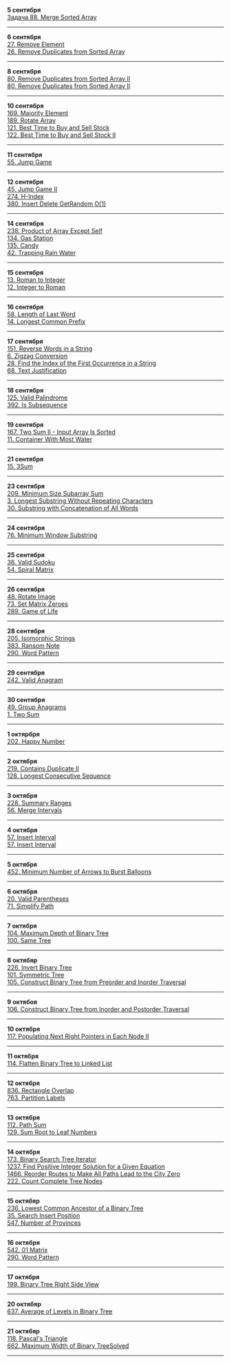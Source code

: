 __5 сентября__  
[Задача 88. Merge Sorted Array](https://leetcode.com/problems/merge-sorted-array/solutions/7159649/m2dyt-by-m2dyt-zd9o)  

---

__6 сентября__  
[27. Remove Element](https://leetcode.com/problems/remove-element/solutions/7160019/m2dyt-by-m2dyt-uyce)  
[26. Remove Duplicates from Sorted Array](https://leetcode.com/problems/remove-duplicates-from-sorted-array/solutions/7160041/m2dyt-by-m2dyt-4upc)  

---
 __8 сентября__  
 [80. Remove Duplicates from Sorted Array II](https://leetcode.com/problems/remove-duplicates-from-sorted-array-ii/solutions/7166939/m2dyt-by-m2dyt-vprg)  
 [80. Remove Duplicates from Sorted Array II](https://leetcode.com/problems/remove-duplicates-from-sorted-array-ii/solutions/7170157/m2dyt-by-m2dyt-pl7b)  

 
 ---

__10 сентября__  
[169. Majority Element](https://leetcode.com/problems/majority-element/solutions/7176337/m2dyt-by-m2dyt-rq1t)  
[189. Rotate Array](https://leetcode.com/problems/rotate-array/solutions/7176491/m2dyt-by-m2dyt-db08)  
[121. Best Time to Buy and Sell Stock](https://leetcode.com/problems/best-time-to-buy-and-sell-stock/solutions/7176637/m2dyt-by-m2dyt-qyo3)  
[122. Best Time to Buy and Sell Stock II](https://leetcode.com/problems/best-time-to-buy-and-sell-stock/solutions/7176666/m2dyt-by-m2dyt-t4xc)  

---

__11 сентября__  
[55. Jump Game](https://leetcode.com/problems/jump-game/solutions/7178075/m2dyt-by-m2dyt-mmi3)  

---

__12 сентября__  
[45. Jump Game II](https://leetcode.com/problems/jump-game-ii/solutions/7183299/m2dyt-by-m2dyt-5le4)  
[274. H-Index](https://leetcode.com/problems/h-index/solutions/7183296/m2dyt-by-m2dyt-qt8j)  
[380. Insert Delete GetRandom O(1)](https://leetcode.com/problems/insert-delete-getrandom-o1/solutions/7183698/m2yt-by-m2dyt-7550)  

---

__14 сентября__    
[238. Product of Array Except Self](https://leetcode.com/problems/product-of-array-except-self/solutions/7188983/m2dyt-by-m2dyt-fiqr)  
[134. Gas Station](https://leetcode.com/problems/gas-station/solutions/7189074/m2dyt-by-m2dyt-98kb)  
[135. Candy](https://leetcode.com/problems/candy/solutions/7189399/m2dyt-by-m2dyt-ww88)  
[42. Trapping Rain Water](https://leetcode.com/problems/trapping-rain-water/solutions/7190183/m2dyt-by-m2dyt-7t24)  

---

__15 сентября__  
[13. Roman to Integer](https://leetcode.com/problems/roman-to-integer/solutions/7192442/m2dyt-by-m2dyt-269x)  
[12. Integer to Roman](https://leetcode.com/problems/integer-to-roman/solutions/7192697/m2dyt-by-m2dyt-qmgr)  

---  

__16 сентября__  
[58. Length of Last Word](https://leetcode.com/problems/length-of-last-word/solutions/7196327/m2dyt-by-m2dyt-vzjq)  
[14. Longest Common Prefix](https://leetcode.com/problems/longest-common-prefix/solutions/7196430/m2dyt-by-m2dyt-efa7)  

---

__17 сентября__  
[151. Reverse Words in a String](https://leetcode.com/problems/reverse-words-in-a-string/solutions/7199254/m2dyt-by-m2dyt-hnfv)  
[6. Zigzag Conversion](https://leetcode.com/problems/zigzag-conversion/solutions/7199300/m2dyt-by-m2dyt-x7pz)  
[28. Find the Index of the First Occurrence in a String](https://leetcode.com/problems/find-the-index-of-the-first-occurrence-in-a-string/solutions/7199403/m2dyt-by-m2dyt-l3hf)  
[68. Text Justification](https://leetcode.com/problems/text-justification/solutions/7199599/m2dyt-by-m2dyt-t818)  

---

__18 сентября__  
[125. Valid Palindrome](https://leetcode.com/problems/valid-palindrome/solutions/7203757/m2dyt-by-m2dyt-aurw)  
[392. Is Subsequence](https://leetcode.com/problems/is-subsequence/solutions/7203764/m2dyt-by-m2dyt-70el)  

---

__19 сентября__  
[167. Two Sum II - Input Array Is Sorted](https://leetcode.com/problems/two-sum-ii-input-array-is-sorted/solutions/7206294/m2dyt-by-m2dyt-3rpm)  
[11. Container With Most Water](https://leetcode.com/problems/container-with-most-water/solutions/7206473/m2dyt-by-m2dyt-md43)  

---

__21 сентября__  
[15. 3Sum](https://leetcode.com/problems/3sum/solutions/7211976/m2dyt-by-m2dyt-e83b)  

---

__23 сентября__  
[209. Minimum Size Subarray Sum](https://leetcode.com/problems/minimum-size-subarray-sum/solutions/7217564/m2dyt-by-m2dyt-zor4)  
[3. Longest Substring Without Repeating Characters](https://leetcode.com/problems/longest-substring-without-repeating-characters/solutions/7217628/m2dyt-by-m2dyt-dkv2)  
[30. Substring with Concatenation of All Words](https://leetcode.com/problems/substring-with-concatenation-of-all-words/solutions/7217783/m2dyt-by-m2dyt-4fbf)  

---

__24 сентября__  
[76. Minimum Window Substring](https://leetcode.com/problems/minimum-window-substring/solutions/7221235/m2dyt-by-m2dyt-9st2)

---

__25 сентября__  
[36. Valid Sudoku](https://leetcode.com/problems/valid-sudoku/solutions/7221303/m2dyt-by-m2dyt-52l5)  
[54. Spiral Matrix](https://leetcode.com/problems/spiral-matrix/solutions/7224028/m2dyt-by-m2dyt-400m)  

---

__26 сентября__  
[48. Rotate Image](https://leetcode.com/problems/rotate-image/solutions/7225391/m2dyt-by-m2dyt-44mt)  
[73. Set Matrix Zeroes](https://leetcode.com/problems/set-matrix-zeroes/solutions/7225532/m2dyt-by-m2dyt-qcud)  
[289. Game of Life](https://leetcode.com/problems/game-of-life/solutions/7225681/m2dyt-by-m2dyt-tk2m)  

---
__28 сентября__  
[205. Isomorphic Strings](https://leetcode.com/problems/isomorphic-strings/solutions/7229418/m2dyt-by-m2dyt-hki0)  
[383. Ransom Note](https://leetcode.com/problems/ransom-note/solutions/7229423/m2dyt-by-m2dyt-xce0)  
[290. Word Pattern](https://leetcode.com/problems/word-pattern/solutions/7229460/m2dyt-by-m2dyt-l5c6)  

---

__29 сентября__  
[242. Valid Anagram](https://leetcode.com/problems/valid-anagram/solutions/7234371/m2dyt-by-m2dyt-23nq)  

---

__30 сентября__  
[49. Group Anagrams](https://leetcode.com/problems/group-anagrams/solutions/7236376/m2dyt-by-m2dyt-a5ld)  
[1. Two Sum](https://leetcode.com/problems/two-sum/solutions/7237498/m2dyt-by-m2dyt-gd6q)  

---

__1 октярбря__  
[202. Happy Number](https://leetcode.com/problems/happy-number/solutions/7240327/m2dyt-by-m2dyt-gms0)  

---

__2 октября__  
[219. Contains Duplicate II](https://leetcode.com/problems/contains-duplicate-ii/solutions/7241777/m2dyt-by-m2dyt-5uvh)  
[128. Longest Consecutive Sequence](https://leetcode.com/problems/longest-consecutive-sequence/solutions/7243423/m2dyt-by-m2dyt-021h)  

---

__3 октября__  
[228. Summary Ranges](https://leetcode.com/problems/summary-ranges/solutions/7246127/m2dyt-by-m2dyt-k000)  
[56. Merge Intervals](https://leetcode.com/problems/merge-intervals/solutions/7246241/m2dyt-by-m2dyt-1v71)  

---
 __4 октября__  
 [57. Insert Interval](https://leetcode.com/problems/insert-interval/solutions/7249122/m2dyt-by-m2dyt-dpdc)  
 [57. Insert Interval](https://leetcode.com/problems/insert-interval/solutions/7249155/m2dyt-by-m2dyt-su5s)  

 ---
 __5 октября__  
 [452. Minimum Number of Arrows to Burst Balloons](https://leetcode.com/problems/minimum-number-of-arrows-to-burst-balloons/solutions/7251504/m2dyt-by-m2dyt-k4vh)  

 ---
 __6 октября__  
[20. Valid Parentheses](https://leetcode.com/problems/valid-parentheses/solutions/7254446/m2dyt-by-m2dyt-izl2)  
[71. Simplify Path](https://leetcode.com/problems/simplify-path/solutions/7254579/m2dyt-by-m2dyt-52zs)   

 ---
__7 октября__  
[104. Maximum Depth of Binary Tree](https://leetcode.com/problems/maximum-depth-of-binary-tree/solutions/7257321/m2dyt-by-m2dyt-xxr7)  
[100. Same Tree](https://leetcode.com/problems/same-tree/solutions/7257357/m2dyt-by-m2dyt-y110)  

---
__8 октябяр__  
[226. Invert Binary Tree](https://leetcode.com/problems/invert-binary-tree/solutions/7257380/m2dyt-by-m2dyt-zpbs)  
[101. Symmetric Tree](https://leetcode.com/problems/symmetric-tree/solutions/7258728/m2dyt-by-m2dyt-7ol9)   
[105. Construct Binary Tree from Preorder and Inorder Traversal](https://leetcode.com/problems/construct-binary-tree-from-preorder-and-inorder-traversal/solutions/7258965/m2dyt-by-m2dyt-ondq)  

---
__9 октябоя__  
[106. Construct Binary Tree from Inorder and Postorder Traversal](https://leetcode.com/problems/construct-binary-tree-from-inorder-and-postorder-traversal/solutions/7262724/m2dyt-by-m2dyt-mn5t)  

---
__10 октября__  
[117. Populating Next Right Pointers in Each Node II](https://leetcode.com/problems/populating-next-right-pointers-in-each-node-ii/solutions/7264787/m2dyt-by-m2dyt-dpeb)  

---
__11 октября__  
[114. Flatten Binary Tree to Linked List](https://leetcode.com/problems/flatten-binary-tree-to-linked-list/solutions/7267841/m2dyt-by-m2dyt-8sjm)  

---

__12 октября__  
[836. Rectangle Overlap](https://leetcode.com/problems/rectangle-overlap/solutions/7270257/m2dyt-by-m2dyt-jgqv)  
[763. Partition Labels](https://leetcode.com/problems/partition-labels/solutions/7270263/m2dyt-by-m2dyt-0voq)  

---
__13 октября__  
[112. Path Sum](https://leetcode.com/problems/populating-next-right-pointers-in-each-node-ii/solutions/7264787/m2dyt-by-m2dyt-dpeb)  
[129. Sum Root to Leaf Numbers](https://leetcode.com/problems/sum-root-to-leaf-numbers/solutions/7271570/m2dyt-by-m2dyt-nb71)  

---
__14 октября__  
[173. Binary Search Tree Iterator](https://leetcode.com/problems/binary-search-tree-iterator/solutions/7274210/m2dyt-by-m2dyt-boh6)  
[1237. Find Positive Integer Solution for a Given Equation](https://leetcode.com/problems/find-positive-integer-solution-for-a-given-equation/solutions/7275425/m2dyt-by-m2dyt-j909)  
[1466. Reorder Routes to Make All Paths Lead to the City Zero](https://leetcode.com/problems/reorder-routes-to-make-all-paths-lead-to-the-city-zero/submissions/1801650448)  
[222. Count Complete Tree Nodes](https://leetcode.com/problems/count-complete-tree-nodes/solutions/7275539/m2dyt-by-m2dyt-6l0n)

---
__15 октябяр__  
[236. Lowest Common Ancestor of a Binary Tree](https://leetcode.com/problems/lowest-common-ancestor-of-a-binary-tree/solutions/7277012/m2dyt-by-m2dyt-9kza)  
[35. Search Insert Position](https://leetcode.com/problems/search-insert-position/solutions/7277206/m2dyt-by-m2dyt-qdc9)   
[547. Number of Provinces](https://leetcode.com/problems/number-of-provinces/solutions/7277208/m2dyt-by-m2dyt-b0p0)  

---
__16 октября__  
[542. 01 Matrix](https://leetcode.com/problems/01-matrix/solutions/7280702/m2dyt-by-m2dyt-30o7)  
[290. Word Pattern](https://leetcode.com/problems/word-pattern/solutions/7280706/m2dyt-by-m2dyt-2h55)  

---
__17 октября__  
[199. Binary Tree Right Side View](https://leetcode.com/problems/binary-tree-right-side-view/solutions/7281994/m2dyt-by-m2dyt-6mi9)  

---
__20 октябяр__  
[637. Average of Levels in Binary Tree](https://leetcode.com/problems/average-of-levels-in-binary-tree/solutions/7289248/m2dyt-by-m2dyt-3lt1)  

---
__21 октябяр__  
[118. Pascal's Triangle](https://leetcode.com/problems/pascals-triangle/solutions/7290888/m2dyt-by-m2dyt-ieia)  
[662. Maximum Width of Binary TreeSolved](https://leetcode.com/problems/maximum-width-of-binary-tree/solutions/7290890/m2dyt-by-m2dyt-0sqp)  

---



